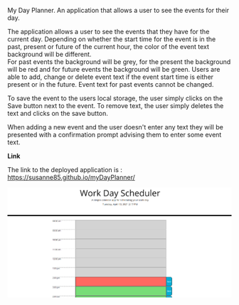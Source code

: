 My Day Planner.
An application that allows a user to see the events for their day.

The application allows a user to see the events that they have for the current day. 
Depending on whether the start time for the event is in the past, present or future of the current hour, the color of the event text background
will be different.  
For past events the background will be grey, for the present the background will be red and for future events
the background will be green.
Users are able to add, change or delete event text if the event start time is either present or in the future.  Event text for past events cannot be changed.

To save the event to the users local storage, the user simply clicks on the Save button next to the event.
To remove text, the user simply deletes the text and clicks on the save button.

When adding a new event and the user doesn't enter any text they will be presented with a confirmation prompt advising them to enter
some event text.

**Link**

The link to the deployed application is : https://susanne85.github.io/myDayPlanner/

![My Day planner](./assets/images/1-myDayPlanner.png)
